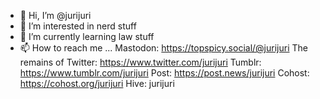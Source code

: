 - 👋 Hi, I’m @jurijuri
- 👀 I’m interested in nerd stuff
- 🌱 I’m currently learning law stuff
- 📫 How to reach me ...
Mastodon: https://topspicy.social/@jurijuri
The remains of Twitter: https://www.twitter.com/jurijuri
Tumblr: https://www.tumblr.com/jurijuri
Post: https://post.news/jurijuri
Cohost: https://cohost.org/jurijuri
Hive: jurijuri
